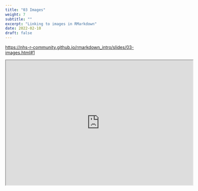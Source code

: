 ```yaml
---
title: "03 Images"
weight: 7
subtitle: ""
excerpt: "Linking to images in RMarkdown"
date: 2022-02-10
draft: false
---
```


https://nhs-r-community.github.io/rmarkdown_intro/slides/03-images.html#1

<iframe src="https://nhs-r-community.github.io/rmarkdown_intro/slides/03-images.html#1" width="600" height="400" loading="lazy" allowfullscreen></iframe> <script>fitvids('.shareagain', {players: 'iframe'});</script>

